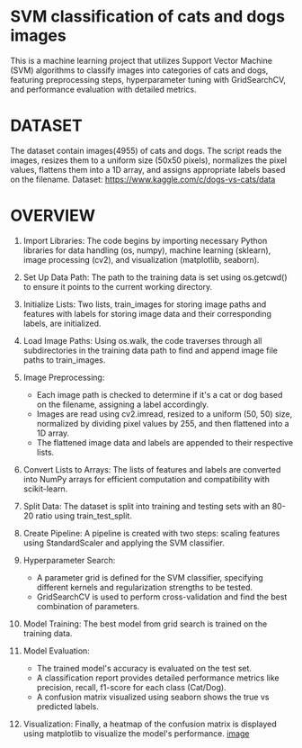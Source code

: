 # SVM classification of cats and dogs images
 This is a machine learning project that utilizes Support Vector Machine (SVM) algorithms to classify images into categories of cats and dogs, featuring preprocessing steps, hyperparameter tuning with GridSearchCV, and performance evaluation with detailed metrics.
 # DATASET
 The dataset contain images(4955) of cats and dogs. The script reads the images, resizes them to a uniform size (50x50 pixels), normalizes the pixel values, flattens them into a 1D array, and assigns appropriate labels based on the filename.
 Dataset: https://www.kaggle.com/c/dogs-vs-cats/data
 # OVERVIEW
 1. Import Libraries: The code begins by importing necessary Python libraries for data handling (os, numpy), machine learning (sklearn), image processing (cv2), and visualization (matplotlib, seaborn).

2. Set Up Data Path: The path to the training data is set using os.getcwd() to ensure it points to the current working directory.

3. Initialize Lists: Two lists, train_images for storing image paths and features with labels for storing image data and their corresponding labels, are initialized.

4. Load Image Paths: Using os.walk, the code traverses through all subdirectories in the training data path to find and append image file paths to train_images.

5. Image Preprocessing:
   - Each image path is checked to determine if it's a cat or dog based on the filename, assigning a label accordingly.
   - Images are read using cv2.imread, resized to a uniform (50, 50) size, normalized by dividing pixel values by 255, and then flattened into a 1D array.
   - The flattened image data and labels are appended to their respective lists.

6. Convert Lists to Arrays: The lists of features and labels are converted into NumPy arrays for efficient computation and compatibility with scikit-learn.

7. Split Data: The dataset is split into training and testing sets with an 80-20 ratio using train_test_split.

8. Create Pipeline: A pipeline is created with two steps: scaling features using StandardScaler and applying the SVM classifier.

9. Hyperparameter Search:
   - A parameter grid is defined for the SVM classifier, specifying different kernels and regularization strengths to be tested.
   - GridSearchCV is used to perform cross-validation and find the best combination of parameters.

10. Model Training: The best model from grid search is trained on the training data.

11. Model Evaluation:
    - The trained model's accuracy is evaluated on the test set.
    - A classification report provides detailed performance metrics like precision, recall, f1-score for each class (Cat/Dog).
    - A confusion matrix visualized using seaborn shows the true vs predicted labels.

12. Visualization: Finally, a heatmap of the confusion matrix is displayed using matplotlib to visualize the model's performance.
[image](https://github.com/Akhila-04-03/PRODIGY_ML_03/assets/159133840/f313de63-97c5-43f1-bb57-a3fb6072ff39)
